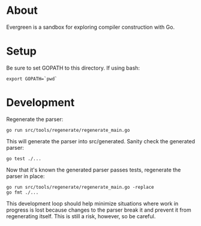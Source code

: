 About
=====
Evergreen is a sandbox for exploring compiler construction with Go.

Setup
=====
Be sure to set GOPATH to this directory.  If using bash:

    export GOPATH=`pwd`

Development
===========
Regenerate the parser:

    go run src/tools/regenerate/regenerate_main.go

This will generate the parser into src/generated. Sanity check the generated
parser:

    go test ./...

Now that it's known the generated parser passes tests, regenerate the parser in
place:

    go run src/tools/regenerate/regenerate_main.go -replace
    go fmt ./...

This development loop should help minimize situations where work in progress is
lost because changes to the parser break it and prevent it from regenerating
itself.  This is still a risk, however, so be careful.
